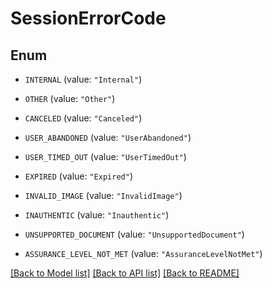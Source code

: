 # SessionErrorCode

## Enum


* `INTERNAL` (value: `"Internal"`)

* `OTHER` (value: `"Other"`)

* `CANCELED` (value: `"Canceled"`)

* `USER_ABANDONED` (value: `"UserAbandoned"`)

* `USER_TIMED_OUT` (value: `"UserTimedOut"`)

* `EXPIRED` (value: `"Expired"`)

* `INVALID_IMAGE` (value: `"InvalidImage"`)

* `INAUTHENTIC` (value: `"Inauthentic"`)

* `UNSUPPORTED_DOCUMENT` (value: `"UnsupportedDocument"`)

* `ASSURANCE_LEVEL_NOT_MET` (value: `"AssuranceLevelNotMet"`)


[[Back to Model list]](../README.md#documentation-for-models) [[Back to API list]](../README.md#documentation-for-api-endpoints) [[Back to README]](../README.md)


